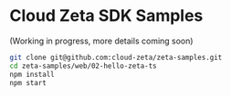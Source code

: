 # Cloud Zeta SDK Samples

(Working in progress, more details coming soon)

```bash
git clone git@github.com:cloud-zeta/zeta-samples.git
cd zeta-samples/web/02-hello-zeta-ts
npm install
npm start
```